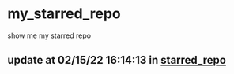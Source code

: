 # my_starred_repo
show me my starred repo

update at 02/15/22 16:14:13 in [starred_repo](./index.html)
---

